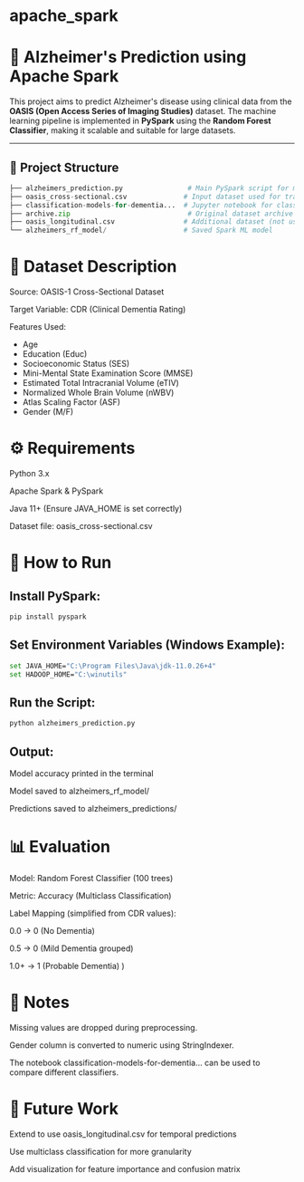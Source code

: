 # apache_spark
# 🧠 Alzheimer's Prediction using Apache Spark

This project aims to predict Alzheimer's disease using clinical data from the **OASIS (Open Access Series of Imaging Studies)** dataset. The machine learning pipeline is implemented in **PySpark** using the **Random Forest Classifier**, making it scalable and suitable for large datasets.

---

## 📂 Project Structure

```python
├── alzheimers_prediction.py                # Main PySpark script for model training
├── oasis_cross-sectional.csv              # Input dataset used for training
├── classification-models-for-dementia...  # Jupyter notebook for classification comparisons
├── archive.zip                             # Original dataset archive
├── oasis_longitudinal.csv                 # Additional dataset (not used in current script)
└── alzheimers_rf_model/                   # Saved Spark ML model
```
# 🧪 Dataset Description
Source: OASIS-1 Cross-Sectional Dataset

Target Variable: CDR (Clinical Dementia Rating)

Features Used:

*   Age
*   Education (Educ)
*   Socioeconomic Status (SES)
*   Mini-Mental State Examination Score (MMSE)
*   Estimated Total Intracranial Volume (eTIV)
*   Normalized Whole Brain Volume (nWBV)
*   Atlas Scaling Factor (ASF)
*   Gender (M/F)



# ⚙️ Requirements
Python 3.x

Apache Spark & PySpark

Java 11+ (Ensure JAVA_HOME is set correctly)

Dataset file: oasis_cross-sectional.csv

# 🚀 How to Run
## Install PySpark:

```bash
pip install pyspark
```
## Set Environment Variables (Windows Example):

```bash
set JAVA_HOME="C:\Program Files\Java\jdk-11.0.26+4"
set HADOOP_HOME="C:\winutils"
```

## Run the Script:
```bash
python alzheimers_prediction.py
```

## Output:
Model accuracy printed in the terminal

Model saved to alzheimers_rf_model/

Predictions saved to alzheimers_predictions/

# 📊 Evaluation
Model: Random Forest Classifier (100 trees)

Metric: Accuracy (Multiclass Classification)

Label Mapping (simplified from CDR values):

0.0 → 0 (No Dementia)

0.5 → 0 (Mild Dementia grouped)

1.0+ → 1 (Probable Dementia)
)

# 📘 Notes
Missing values are dropped during preprocessing.

Gender column is converted to numeric using StringIndexer.

The notebook classification-models-for-dementia... can be used to compare different classifiers.

# 📌 Future Work
Extend to use oasis_longitudinal.csv for temporal predictions

Use multiclass classification for more granularity

Add visualization for feature importance and confusion matrix





